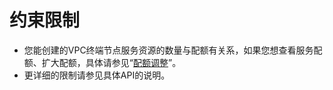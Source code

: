 # 约束限制<a name="ZH-CN_TOPIC_0178994639"></a>

-   您能创建的VPC终端节点服务资源的数量与配额有关系，如果您想查看服务配额、扩大配额，具体请参见“[配额调整](https://support.huaweicloud.com/usermanual-vpcep/zh-cn_topic_0154804561.html)”。
-   更详细的限制请参见具体API的说明。

